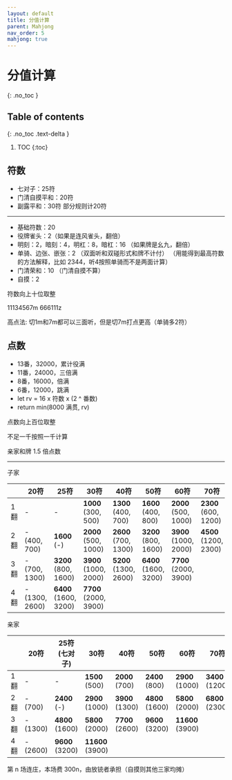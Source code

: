 ```yaml
---
layout: default
title: 分值计算
parent: Mahjong
nav_order: 5
mahjong: true
---
```


# 分值计算
{: .no_toc }

## Table of contents
{: .no_toc .text-delta }

1. TOC
{:toc}

## 符数

- 七对子：25符
- 门清自摸平和：20符
- 副露平和：30符 部分规则计20符

------------------------

- 基础符数：20
- 役牌雀头：2（如果是连风雀头，翻倍）
- 明刻：2，暗刻：4，明杠：8，暗杠：16 （如果牌是幺九，翻倍）
- 单骑、边张、嵌张：2 （双面听和双碰形式和牌不计付） （用能得到最高符数的方法解释，比如 2344，听4按照单骑而不是两面计算）
- 门清荣和：10 （门清自摸不算）
- 自摸：2

符数向上十位取整

<div class="mahjong">11134567m 666111z</div>

高点法: 切1m和7m都可以三面听，但是切7m打点更高（单骑多2符）

## 点数

- 13番，32000，累计役满
- 11番，24000，三倍满
- 8番，16000，倍满
- 6番，12000，跳满
- let rv = 16 x 符数 x (2 ^ 番数)
- return min(8000 满贯, rv)

点数向上百位取整

不足一千按照一千计算

亲家和牌 1.5 倍点数

----

子家

|      | 20符           | 25符                  | 30符                  | 40符                  | 50符                  | 60符                  | 70符                  | 80符                  | 90符                  | 100符                 | 110符                 |
| ---- | -------------- | --------------------- | --------------------- | --------------------- | --------------------- | --------------------- | --------------------- | --------------------- | --------------------- | --------------------- | --------------------- |
| 1翻  | -              | -                     | **1000** (300, 500)   | **1300** (400, 700)   | **1600** (400, 800)   | **2000** (500, 1000)  | **2300** (600, 1200)  | **2600** (700, 1300)  | **2900** (800, 1500)  | **3200** (800, 1600)  | **3600** (-)          |
| 2翻  | - (400, 700)   | **1600** (-)          | **2000** (500, 1000)  | **2600** (700, 1300)  | **3200** (800, 1600)  | **3900** (1000, 2000) | **4500** (1200, 2300) | **5200** (1300, 2600) | **5800** (1500, 2900) | **6400** (1600, 3200) | **7100** (1800, 3600) |
| 3翻  | - (700, 1300)  | **3200** (800, 1600)  | **3900** (1000, 2000) | **5200** (1300, 2600) | **6400** (1600, 3200) | **7700** (2000, 3900) |                       |                       |                       |                       |                       |
| 4翻  | - (1300, 2600) | **6400** (1600, 3200) | **7700** (2000, 3900) |                       |                       |                       |                       |                       |                       |                       |                       |
亲家

|      | 20符     | 25符 (七对子)   | 30符             | 40符            | 50符            | 60符             | 70符            | 80符            | 90符            | 100符           | 110符            |
| ---- | -------- | --------------- | ---------------- | --------------- | --------------- | ---------------- | --------------- | --------------- | --------------- | --------------- | ---------------- |
| 1翻  | -        | -               | **1500** (500)   | **2000** (700)  | **2400** (800)  | **2900** (1000)  | **3400** (1200) | **3900** (1300) | **4400** (1500) | **4800** (1600) | **5300** (-)     |
| 2翻  | - (700)  | **2400** (-)    | **2900** (1000)  | **3900** (1300) | **4800** (1600) | **5800** (2000)  | **6800** (2300) | **7700** (2600) | **8700** (2900) | **9600** (3200) | **10600** (3600) |
| 3翻  | - (1300) | **4800** (1600) | **5800** (2000)  | **7700** (2600) | **9600** (3200) | **11600** (3900) |                 |                 |                 |                 |                  |
| 4翻  | - (2600) | **9600** (3200) | **11600** (3900) |                 |                 |                  |                 |                 |                 |                 |                  |

第 n 场连庄，本场费 300n，由放铳者承担（自摸则其他三家均摊）
